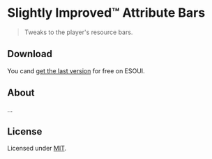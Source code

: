 # Slightly Improved™ Attribute Bars

> Tweaks to the player's resource bars.

## Download

You cand [get the last version](http://www.esoui.com/downloads/info72-SlightlyImprovedAttributeBars.html) for free on ESOUI.

## About

...

## License

Licensed under [MIT](LICENSE).
